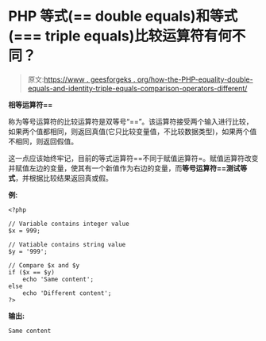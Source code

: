 # PHP 等式(== double equals)和等式(=== triple equals)比较运算符有何不同？

> 原文:[https://www . geesforgeks . org/how-the-PHP-equality-double-equals-and-identity-triple-equals-comparison-operators-different/](https://www.geeksforgeeks.org/how-do-the-php-equality-double-equals-and-identity-triple-equals-comparison-operators-differ/)

**相等运算符==**

称为等号运算符的比较运算符是双等号“==”。该运算符接受两个输入进行比较，如果两个值都相同，则返回真值(它只比较变量值，不比较数据类型)，如果两个值不相同，则返回假值。

这一点应该始终牢记，目前的等式运算符==不同于赋值运算符=。赋值运算符改变并赋值左边的变量，使其有一个新值作为右边的变量，而**等号运算符==测试等式**，并根据比较结果返回真或假。

**例:**

```
<?php

// Variable contains integer value
$x = 999;

// Vatiable contains string value
$y = '999';

// Compare $x and $y
if ($x == $y)
    echo 'Same content';
else
    echo 'Different content';
?>
```

**输出:**

```
Same content

```